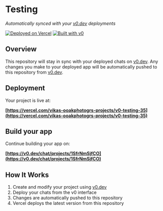 # Testing

*Automatically synced with your [v0.dev](https://v0.dev) deployments*

[![Deployed on Vercel](https://img.shields.io/badge/Deployed%20on-Vercel-black?style=for-the-badge&logo=vercel)](https://vercel.com/vikas-ooakphotogrs-projects/v0-testing-35)
[![Built with v0](https://img.shields.io/badge/Built%20with-v0.dev-black?style=for-the-badge)](https://v0.dev/chat/projects/1SfrNmSjfCO)

## Overview

This repository will stay in sync with your deployed chats on [v0.dev](https://v0.dev).
Any changes you make to your deployed app will be automatically pushed to this repository from [v0.dev](https://v0.dev).

## Deployment

Your project is live at:

**[https://vercel.com/vikas-ooakphotogrs-projects/v0-testing-35](https://vercel.com/vikas-ooakphotogrs-projects/v0-testing-35)**

## Build your app

Continue building your app on:

**[https://v0.dev/chat/projects/1SfrNmSjfCO](https://v0.dev/chat/projects/1SfrNmSjfCO)**

## How It Works

1. Create and modify your project using [v0.dev](https://v0.dev)
2. Deploy your chats from the v0 interface
3. Changes are automatically pushed to this repository
4. Vercel deploys the latest version from this repository